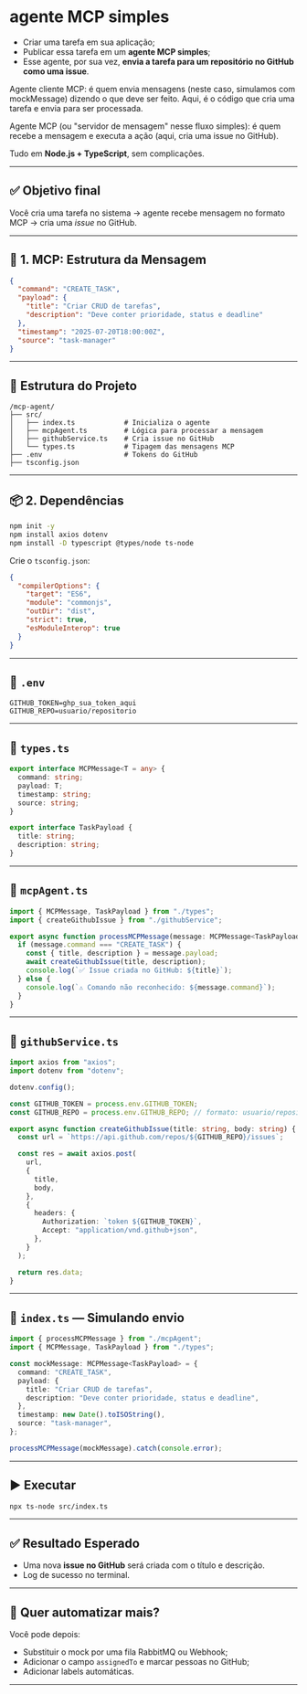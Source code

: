 # agente MCP simples

- Criar uma tarefa em sua aplicação;
- Publicar essa tarefa em um **agente MCP simples**;
- Esse agente, por sua vez, **envia a tarefa para um repositório no GitHub como uma issue**.

Agente cliente MCP: é quem envia mensagens (neste caso, simulamos com mockMessage) dizendo o que deve ser feito. Aqui, é o código que cria uma tarefa e envia para ser processada.

Agente MCP (ou "servidor de mensagem" nesse fluxo simples): é quem recebe a mensagem e executa a ação (aqui, cria uma issue no GitHub).

Tudo em **Node.js + TypeScript**, sem complicações.

---

## ✅ **Objetivo final**

Você cria uma tarefa no sistema → agente recebe mensagem no formato MCP → cria uma _issue_ no GitHub.

---

## 🔧 1. MCP: Estrutura da Mensagem

```json
{
  "command": "CREATE_TASK",
  "payload": {
    "title": "Criar CRUD de tarefas",
    "description": "Deve conter prioridade, status e deadline"
  },
  "timestamp": "2025-07-20T18:00:00Z",
  "source": "task-manager"
}
```

---

## 📁 Estrutura do Projeto

```
/mcp-agent/
├── src/
│   ├── index.ts            # Inicializa o agente
│   ├── mcpAgent.ts         # Lógica para processar a mensagem
│   ├── githubService.ts    # Cria issue no GitHub
│   └── types.ts            # Tipagem das mensagens MCP
├── .env                    # Tokens do GitHub
├── tsconfig.json
```

---

## 📦 2. Dependências

```bash
npm init -y
npm install axios dotenv
npm install -D typescript @types/node ts-node
```

Crie o `tsconfig.json`:

```json
{
  "compilerOptions": {
    "target": "ES6",
    "module": "commonjs",
    "outDir": "dist",
    "strict": true,
    "esModuleInterop": true
  }
}
```

---

## 🔑 `.env`

```env
GITHUB_TOKEN=ghp_sua_token_aqui
GITHUB_REPO=usuario/repositorio
```

---

## 🧾 `types.ts`

```ts
export interface MCPMessage<T = any> {
  command: string;
  payload: T;
  timestamp: string;
  source: string;
}

export interface TaskPayload {
  title: string;
  description: string;
}
```

---

## 🧠 `mcpAgent.ts`

```ts
import { MCPMessage, TaskPayload } from "./types";
import { createGithubIssue } from "./githubService";

export async function processMCPMessage(message: MCPMessage<TaskPayload>) {
  if (message.command === "CREATE_TASK") {
    const { title, description } = message.payload;
    await createGithubIssue(title, description);
    console.log(`✅ Issue criada no GitHub: ${title}`);
  } else {
    console.log(`⚠️ Comando não reconhecido: ${message.command}`);
  }
}
```

---

## 🐙 `githubService.ts`

```ts
import axios from "axios";
import dotenv from "dotenv";

dotenv.config();

const GITHUB_TOKEN = process.env.GITHUB_TOKEN;
const GITHUB_REPO = process.env.GITHUB_REPO; // formato: usuario/repositorio

export async function createGithubIssue(title: string, body: string) {
  const url = `https://api.github.com/repos/${GITHUB_REPO}/issues`;

  const res = await axios.post(
    url,
    {
      title,
      body,
    },
    {
      headers: {
        Authorization: `token ${GITHUB_TOKEN}`,
        Accept: "application/vnd.github+json",
      },
    }
  );

  return res.data;
}
```

---

## 🚀 `index.ts` — Simulando envio

```ts
import { processMCPMessage } from "./mcpAgent";
import { MCPMessage, TaskPayload } from "./types";

const mockMessage: MCPMessage<TaskPayload> = {
  command: "CREATE_TASK",
  payload: {
    title: "Criar CRUD de tarefas",
    description: "Deve conter prioridade, status e deadline",
  },
  timestamp: new Date().toISOString(),
  source: "task-manager",
};

processMCPMessage(mockMessage).catch(console.error);
```

---

## ▶️ Executar

```bash
npx ts-node src/index.ts
```

---

## ✅ Resultado Esperado

- Uma nova **issue no GitHub** será criada com o título e descrição.
- Log de sucesso no terminal.

---

## 🔄 Quer automatizar mais?

Você pode depois:

- Substituir o mock por uma fila RabbitMQ ou Webhook;
- Adicionar o campo `assignedTo` e marcar pessoas no GitHub;
- Adicionar labels automáticas.

---
